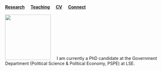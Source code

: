 [**Research**](Research.md) &nbsp; &nbsp; [**Teaching**](Teaching.md) &nbsp; &nbsp; [**CV**](CV.pdf) &nbsp; &nbsp; [**Connect**](Connect.md)
<br/>
<br/>
<img src="sehoof.jpg" width="150"> &nbsp; &nbsp; I am currently a PhD candidate at the Government Department (Political Science & Political Economy, PSPE) at LSE.
